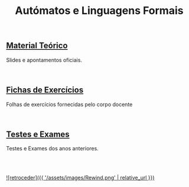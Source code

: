 <br>

<h1 align="center">Autómatos e Linguagens Formais</h1>

<br>

## [Material Teórico](slides/README.md)
Slides e apontamentos oficiais.

<br>

## [Fichas de Exercícios](fichas/README.md)
Folhas de exercícios fornecidas pelo corpo docente

<br>

## [Testes e Exames](testes/README.md)
Testes e Exames dos anos anteriores.

<br><br>

[![retroceder]({{ '/assets/images/Rewind.png' | relative_url }})](https://david81820.github.io/Recursos-LCC)
